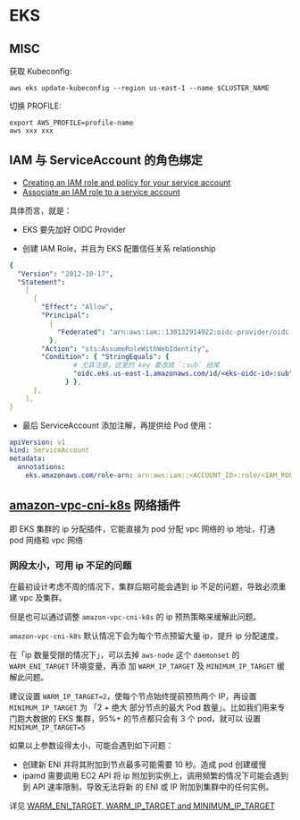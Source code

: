 # EKS

## MISC

获取 Kubeconfig:

```
aws eks update-kubeconfig --region us-east-1 --name $CLUSTER_NAME
```

切换 PROFILE:

```
export AWS_PROFILE=profile-name
aws xxx xxx
```

## IAM 与 ServiceAccount 的角色绑定

- [Creating an IAM role and policy for your service account](https://docs.aws.amazon.com/eks/latest/userguide/create-service-account-iam-policy-and-role.html)
- [Associate an IAM role to a service account](https://docs.aws.amazon.com/eks/latest/userguide/specify-service-account-role.html)

具体而言，就是：

- EKS 要先加好 OIDC Provider

- 创建 IAM Role，并且为 EKS 配置信任关系 relationship

```yaml
{
  "Version": "2012-10-17",
  "Statement":
    [
      {
        "Effect": "Allow",
        "Principal":
          {
            "Federated": "arn:aws:iam::130132914922:oidc-provider/oidc.eks.us-east-1.amazonaws.com/id/<eks-oidc-id>",
          },
        "Action": "sts:AssumeRoleWithWebIdentity",
        "Condition": { "StringEquals": {
                # 尤其注意，这里的 key 要改成 `:sub` 结尾
                "oidc.eks.us-east-1.amazonaws.com/id/<eks-oidc-id>:sub": "system:serviceaccount:<namespace>:<serviceAccountName>",
              } },
      },
    ],
}
```

- 最后 ServiceAccount 添加注解，再提供给 Pod 使用：

```yaml
apiVersion: v1
kind: ServiceAccount
metadata:
  annotations:
    eks.amazonaws.com/role-arn: arn:aws:iam::<ACCOUNT_ID>:role/<IAM_ROLE_NAME>
```

## [amazon-vpc-cni-k8s](https://github.com/aws/amazon-vpc-cni-k8s) 网络插件

即 EKS 集群的 ip 分配插件，它能直接为 pod 分配 vpc 网络的 ip 地址，打通 pod 网络和 vpc 网络

### 网段太小，可用 ip 不足的问题

在最初设计考虑不周的情况下，集群后期可能会遇到 ip 不足的问题，导致必须重建 vpc 及集群。

但是也可以通过调整 `amazon-vpc-cni-k8s` 的 ip 预热策略来缓解此问题。

`amazon-vpc-cni-k8s` 默认情况下会为每个节点预留大量 ip，提升 ip 分配速度。

在「ip 数量受限的情况下」，可以去掉 `aws-node` 这个 `daemonset` 的 `WARM_ENI_TARGET` 环境变量，再添
加 `WARM_IP_TARGET` 及 `MINIMUM_IP_TARGET` 缓解此问题。

建议设置 `WARM_IP_TARGET=2`，使每个节点始终提前预热两个 IP，再设置 `MINIMUM_IP_TARGET` 为 「2 + 绝大
部分节点的最大 Pod 数量」。比如我们用来专门跑大数据的 EKS 集群，95%+ 的节点都只会有 3 个 pod，就可以
设置 `MINIMUM_IP_TARGET=5`

如果以上参数设得太小，可能会遇到如下问题：

- 创建新 ENI 并将其附加到节点最多可能需要 10 秒。造成 pod 创建缓慢
- ipamd 需要调用 EC2 API 将 ip 附加到实例上，调用频繁的情况下可能会遇到到 API 速率限制，导致无法将新
  的 ENI 或 IP 附加到集群中的任何实例。

详见
[WARM_ENI_TARGET, WARM_IP_TARGET and MINIMUM_IP_TARGET](https://github.com/aws/amazon-vpc-cni-k8s/blob/master/docs/eni-and-ip-target.md)
